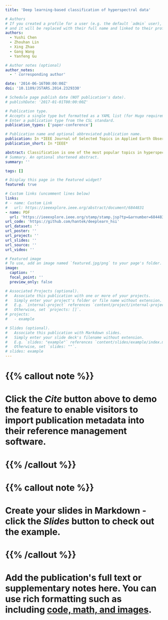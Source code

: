 ```yaml
---
title: 'Deep learning-based classification of hyperspectral data'

# Authors
# If you created a profile for a user (e.g. the default `admin` user), write the username (folder name) here
# and it will be replaced with their full name and linked to their profile.
authors:
  - Yushi Chen
  - Zhouhan Lin
  - Xing Zhao
  - Gang Wang
  - Yanfeng Gu

# Author notes (optional)
author_notes:
  - ' corresponding author'

date: '2014-06-16T00:00:00Z'
doi: '10.1109/JSTARS.2014.2329330'

# Schedule page publish date (NOT publication's date).
# publishDate: '2017-01-01T00:00:00Z'

# Publication type.
# Accepts a single type but formatted as a YAML list (for Hugo requirements).
# Enter a publication type from the CSL standard.
publication_types: ['paper-conference']

# Publication name and optional abbreviated publication name.
publication: In *IEEE Journal of Selected Topics in Applied Earth Observations and Remote Sensing*
publication_short: In *IEEE*

abstract: Classification is one of the most popular topics in hyperspectral remote sensing. In the last two decades, a huge number of methods were proposed to deal with the hyperspectral data classification problem. However, most of them do not hierarchically extract deep features. In this paper, the concept of deep learning is introduced into hyperspectral data classification for the first time. First, we verify the eligibility of stacked autoencoders by following classical spectral information-based classification. Second, a new way of classifying with spatial-dominated information is proposed. We then propose a novel deep learning framework to merge the two features, from which we can get the highest classification accuracy. The framework is a hybrid of principle component analysis (PCA), deep learning architecture, and logistic regression. Specifically, as a deep learning architecture, stacked autoencoders are aimed to get useful high-level features. Experimental results with widely-used hyperspectral data indicate that classifiers built in this deep learning-based framework provide competitive performance. In addition, the proposed joint spectral-spatial deep neural network opens a new window for future research, showcasing the deep learning-based methods' huge potential for accurate hyperspectral data classification.
# Summary. An optional shortened abstract.
summary: ''

tags: []

# Display this page in the Featured widget?
featured: true

# Custom links (uncomment lines below)
links:
# - name: Custom Link
#   url: https://ieeexplore.ieee.org/abstract/document/6844831
- name: PDF
  url: 'https://ieeexplore.ieee.org/stamp/stamp.jsp?tp=&arnumber=6844831'
url_code: 'https://github.com/hantek/deeplearn_hsi'
url_dataset: ''
url_poster: ''
url_project: ''
url_slides: ''
url_source: ''
url_video: ''

# Featured image
# To use, add an image named `featured.jpg/png` to your page's folder.
image:
  caption: ''
  focal_point: ''
  preview_only: false

# Associated Projects (optional).
#   Associate this publication with one or more of your projects.
#   Simply enter your project's folder or file name without extension.
#   E.g. `internal-project` references `content/project/internal-project/index.md`.
#   Otherwise, set `projects: []`.
# projects:
#   - example

# Slides (optional).
#   Associate this publication with Markdown slides.
#   Simply enter your slide deck's filename without extension.
#   E.g. `slides: "example"` references `content/slides/example/index.md`.
#   Otherwise, set `slides: ""`.
# slides: example
---
```


# {{% callout note %}}
# Click the _Cite_ button above to demo the feature to enable visitors to import publication metadata into their reference management software.
# {{% /callout %}}

# {{% callout note %}}
# Create your slides in Markdown - click the _Slides_ button to check out the example.
# {{% /callout %}}

# Add the publication's **full text** or **supplementary notes** here. You can use rich formatting such as including [code, math, and images](https://docs.hugoblox.com/content/writing-markdown-latex/).
